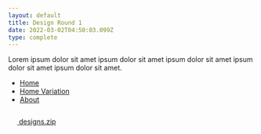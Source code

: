 ```yaml
---
layout: default
title: Design Round 1
date: 2022-03-02T04:50:03.099Z
type: complete
---
```


Lorem ipsum dolor sit amet ipsum dolor sit amet ipsum dolor sit amet ipsum dolor sit amet ipsum dolor sit amet.

- [Home](#)
- [Home Variation](#)
- [About](#)

<a href="" download class="download">
	<svg aria-hidden="true" focusable="false" width="18" height="28" viewBox="0 0 18 28" fill="none"
		xmlns="http://www.w3.org/2000/svg">
		<path fill-rule="evenodd" clip-rule="evenodd"
			d="M8.15673 26.1525L8.15463 26.1546L9.60056 27.6005L17.5763 19.6248L16.1304 18.1789L10.7515 23.5578L10.7514 0.293379L8.70659 0.293378L8.70659 23.8105L2.30696 17.4109L0.861029 18.8568L8.15673 26.1525Z" />
	</svg>
	<span>designs.zip</span></a>
